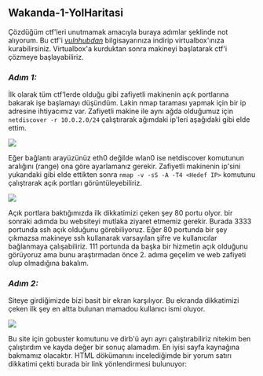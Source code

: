 ## Wakanda-1-YolHaritasi
Çözdüğüm ctf'leri unutmamak amacıyla buraya adımlar şeklinde not alıyorum. Bu ctf'i [*vulnhubdan*](https://www.vulnhub.com/entry/wakanda-1,251/) bilgisayarınıza indirip virtualbox'ınıza kurabilirsiniz. Virtualbox'a kurduktan sonra makineyi başlatarak ctf'i çözmeye başlayabiliriz.
### *Adım 1:*
İlk olarak tüm ctf'lerde olduğu gibi zafiyetli makinenin açık portlarına bakarak işe başlamayı düşündüm. Lakin nmap taraması yapmak için bir ip adresine ihtiyacımız var. Zafiyetli makine ile aynı ağda olduğumuz için `netdiscover -r 10.0.2.0/24` çalıştırarak ağımdaki ip'leri aşağıdaki gibi elde ettim.

![](https://github.com/hamza37yavuz/Wakanda-1-YolHaritasi/blob/main/netdiscover.png)

Eğer bağlantı arayüzünüz eth0 değilde wlan0 ise netdiscover komutunun aralığını (range) ona göre ayarlamanız gerekir.
Zafiyetli makinenin ip'sini yukarıdaki gibi elde ettikten sonra `nmap -v -sS -A -T4 <Hedef IP>` komutunu çalıştrarak açık portları görüntüleyebiliriz.

![](https://github.com/hamza37yavuz/Wakanda-1-YolHaritasi/blob/main/nmap.png)

Açık portlara baktığımızda ilk dikkatimizi çeken şey 80 portu olyor. bir sonraki adımda bu websiteyi mutlaka ziyaret etmemiz gerekir. Burada 3333 portunda ssh açık olduğunu görebiliyoruz. Eğer 80 portunda bir şey çıkmazsa makineye ssh kullanarak varsayılan şifre ve kullanıcılar bağlanmaya çalışabiliriz. 111 portunda da başka bir hizmetin açık olduğunu görüyoruz ama bunu araştırmadan önce 2. adıma geçelim ve web zafiyeti olup olmadığına bakalım.
### *Adım 2:*
Siteye girdiğimizde bizi basit bir ekran karşılıyor. Bu ekranda dikkatimizi çeken ilk şey en altta bulunan mamadou kullanıcı ismi oluyor.

![](https://github.com/hamza37yavuz/Wakanda-1-YolHaritasi/blob/main/username.png)

Bu site için gobuster komutunu ve dirb'ü ayrı ayrı çalıştırabiliriz nitekim ben çalıştırdım ve kayda değer bir sonuç alamadım. En iyisi sayfa kaynağına bakmamız olacaktır. HTML dökümanını incelediğimde bir yorum satırı dikkatimi çekti burada bir link yönlendirmesi bulunuyor:

